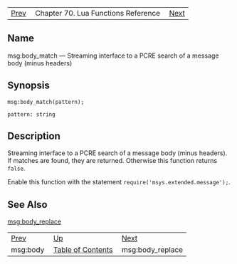 |     |     |     |
| --- | --- | --- |
| [Prev](lua.ref.msg_body)  | Chapter 70. Lua Functions Reference |  [Next](lua.ref.msg_body_replace) |

<a name="lua.ref.msg_body_match"></a>
## Name

msg:body_match — Streaming interface to a PCRE search of a message body (minus headers)

<a name="idp16694816"></a>
## Synopsis

`msg:body_match(pattern);`

`pattern: string`<a name="idp16697792"></a>
## Description

Streaming interface to a PCRE search of a message body (minus headers). If matches are found, they are returned. Otherwise this function returns `false`.

Enable this function with the statement `require('msys.extended.message');`.

<a name="idp16701152"></a>
## See Also

[msg:body_replace](lua.ref.msg_body_replace "msg:body_replace")

|     |     |     |
| --- | --- | --- |
| [Prev](lua.ref.msg_body)  | [Up](lua.function.details) |  [Next](lua.ref.msg_body_replace) |
| msg:body  | [Table of Contents](index) |  msg:body_replace |

